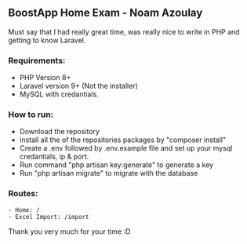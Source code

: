 
## BoostApp Home Exam - Noam Azoulay
Must say that I had really great time, was really nice to write in PHP and getting to know Laravel.
### Requirements:
 - PHP Version 8+
 - Laravel version 9+ (Not the installer)
 - MySQL with credantials.
### How to run:
 - Download the repository
 - install all the of the repositories packages by "composer install"
 - Create a .env followed by .env.example file and set up your mysql credantials, ip & port.
 - Run command "php artisan key:generate" to generate a key
 - Run "php artisan migrate" to migrate with the database
 
 ### Routes:
    - Home: /
    - Excel Import: /import
 
 Thank you very much for your time :D
